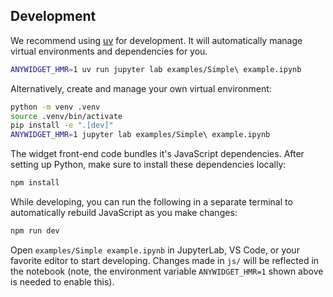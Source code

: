 ## Development

We recommend using [uv](https://github.com/astral-sh/uv) for development. It will automatically manage virtual environments and dependencies for you.

```sh
ANYWIDGET_HMR=1 uv run jupyter lab examples/Simple\ example.ipynb
```

Alternatively, create and manage your own virtual environment:

```sh
python -m venv .venv
source .venv/bin/activate
pip install -e ".[dev]"
ANYWIDGET_HMR=1 jupyter lab examples/Simple\ example.ipynb
```

The widget front-end code bundles it's JavaScript dependencies. After setting up Python, make sure to install these dependencies locally:

```sh
npm install
```

While developing, you can run the following in a separate terminal to automatically rebuild JavaScript as you make changes:

```sh
npm run dev
```

Open `examples/Simple example.ipynb` in JupyterLab, VS Code, or your favorite editor to start developing. Changes made in `js/` will be reflected in the notebook (note, the environment variable `ANYWIDGET_HMR=1` shown above is needed to enable this).
